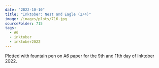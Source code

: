 ```yaml
---
date: "2022-10-10"
title: "Inktober: Nest and Eagle (2/4)"
image: /images/plots/716.jpg
sourceFolder: 715
tags:
  - A6
  - inktober
  - inktober2022
---
```


Plotted with fountain pen on A6 paper for the 9th and 11th day of Inktober 2022.
